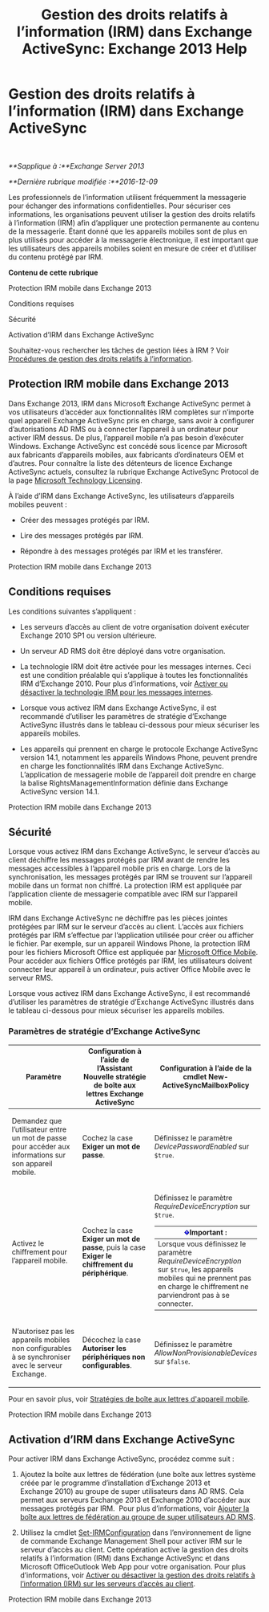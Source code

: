 ﻿---
title: 'Gestion des droits relatifs à l’information (IRM) dans Exchange ActiveSync: Exchange 2013 Help'
TOCTitle: Gestion des droits relatifs à l’information (IRM) dans Exchange ActiveSync
ms:assetid: ebf04460-4d61-4b00-86b9-85ec1dbbd6a1
ms:mtpsurl: https://technet.microsoft.com/fr-fr/library/Ff657743(v=EXCHG.150)
ms:contentKeyID: 50479493
ms.date: 04/24/2018
mtps_version: v=EXCHG.150
ms.translationtype: HT
---

# Gestion des droits relatifs à l’information (IRM) dans Exchange ActiveSync

 

_**Sapplique à :**Exchange Server 2013_

_**Dernière rubrique modifiée :**2016-12-09_

Les professionnels de l’information utilisent fréquemment la messagerie pour échanger des informations confidentielles. Pour sécuriser ces informations, les organisations peuvent utiliser la gestion des droits relatifs à l’information (IRM) afin d’appliquer une protection permanente au contenu de la messagerie. Étant donné que les appareils mobiles sont de plus en plus utilisés pour accéder à la messagerie électronique, il est important que les utilisateurs des appareils mobiles soient en mesure de créer et d’utiliser du contenu protégé par IRM.

**Contenu de cette rubrique**

Protection IRM mobile dans Exchange 2013

Conditions requises

Sécurité

Activation d’IRM dans Exchange ActiveSync

Souhaitez-vous rechercher les tâches de gestion liées à IRM ? Voir [Procédures de gestion des droits relatifs à l’information](information-rights-management-procedures-exchange-2013-help.md).

## Protection IRM mobile dans Exchange 2013

Dans Exchange 2013, IRM dans Microsoft Exchange ActiveSync permet à vos utilisateurs d’accéder aux fonctionnalités IRM complètes sur n’importe quel appareil Exchange ActiveSync pris en charge, sans avoir à configurer d’autorisations AD RMS ou à connecter l’appareil à un ordinateur pour activer IRM dessus. De plus, l’appareil mobile n’a pas besoin d’exécuter Windows. Exchange ActiveSync est concédé sous licence par Microsoft aux fabricants d’appareils mobiles, aux fabricants d’ordinateurs OEM et d’autres. Pour connaître la liste des détenteurs de licence Exchange ActiveSync actuels, consultez la rubrique Exchange ActiveSync Protocol de la page [Microsoft Technology Licensing](https://go.microsoft.com/fwlink/p/?linkid=198562).

À l’aide d’IRM dans Exchange ActiveSync, les utilisateurs d’appareils mobiles peuvent :

  - Créer des messages protégés par IRM.

  - Lire des messages protégés par IRM.

  - Répondre à des messages protégés par IRM et les transférer.

Protection IRM mobile dans Exchange 2013

## Conditions requises

Les conditions suivantes s’appliquent :

  - Les serveurs d’accès au client de votre organisation doivent exécuter Exchange 2010 SP1 ou version ultérieure.

  - Un serveur AD RMS doit être déployé dans votre organisation.

  - La technologie IRM doit être activée pour les messages internes. Ceci est une condition préalable qui s’applique à toutes les fonctionnalités IRM d’Exchange 2010. Pour plus d’informations, voir [Activer ou désactiver la technologie IRM pour les messages internes](enable-or-disable-irm-for-internal-messages-exchange-2013-help.md).

  - Lorsque vous activez IRM dans Exchange ActiveSync, il est recommandé d’utiliser les paramètres de stratégie d’Exchange ActiveSync illustrés dans le tableau ci-dessous pour mieux sécuriser les appareils mobiles.

  - Les appareils qui prennent en charge le protocole Exchange ActiveSync version 14.1, notamment les appareils Windows Phone, peuvent prendre en charge les fonctionnalités IRM dans Exchange ActiveSync. L’application de messagerie mobile de l’appareil doit prendre en charge la balise RightsManagementInformation définie dans Exchange ActiveSync version 14.1.

Protection IRM mobile dans Exchange 2013

## Sécurité

Lorsque vous activez IRM dans Exchange ActiveSync, le serveur d’accès au client déchiffre les messages protégés par IRM avant de rendre les messages accessibles à l’appareil mobile pris en charge. Lors de la synchronisation, les messages protégés par IRM se trouvent sur l’appareil mobile dans un format non chiffré. La protection IRM est appliquée par l’application cliente de messagerie compatible avec IRM sur l’appareil mobile.

IRM dans Exchange ActiveSync ne déchiffre pas les pièces jointes protégées par IRM sur le serveur d’accès au client. L’accès aux fichiers protégés par IRM s’effectue par l’application utilisée pour créer ou afficher le fichier. Par exemple, sur un appareil Windows Phone, la protection IRM pour les fichiers Microsoft Office est appliquée par [Microsoft Office Mobile](https://go.microsoft.com/fwlink/p/?linkid=205121). Pour accéder aux fichiers Office protégés par IRM, les utilisateurs doivent connecter leur appareil à un ordinateur, puis activer Office Mobile avec le serveur RMS.

Lorsque vous activez IRM dans Exchange ActiveSync, il est recommandé d’utiliser les paramètres de stratégie d’Exchange ActiveSync illustrés dans le tableau ci-dessous pour mieux sécuriser les appareils mobiles.

### Paramètres de stratégie d’Exchange ActiveSync

<table>
<colgroup>
<col style="width: 33%" />
<col style="width: 33%" />
<col style="width: 33%" />
</colgroup>
<thead>
<tr class="header">
<th>Paramètre</th>
<th>Configuration à l’aide de l’Assistant Nouvelle stratégie de boîte aux lettres Exchange ActiveSync</th>
<th>Configuration à l’aide de la cmdlet New-ActiveSyncMailboxPolicy</th>
</tr>
</thead>
<tbody>
<tr class="odd">
<td><p>Demandez que l’utilisateur entre un mot de passe pour accéder aux informations sur son appareil mobile.</p></td>
<td><p>Cochez la case <strong>Exiger un mot de passe</strong>.</p></td>
<td><p>Définissez le paramètre <em>DevicePasswordEnabled</em> sur <code>$true</code>.</p></td>
</tr>
<tr class="even">
<td><p>Activez le chiffrement pour l’appareil mobile.</p></td>
<td><p>Cochez la case <strong>Exiger un mot de passe</strong>, puis la case <strong>Exiger le chiffrement du périphérique</strong>.</p></td>
<td><p>Définissez le paramètre <em>RequireDeviceEncryption</em> sur <code>$true</code>.</p>
<table>
<thead>
<tr class="header">
<th><img src="images/JJ159813.important(EXCHG.150).gif" title="Important" alt="Important" />Important :</th>
</tr>
</thead>
<tbody>
<tr class="odd">
<td>Lorsque vous définissez le paramètre <em>RequireDeviceEncryption</em> sur <code>$true</code>, les appareils mobiles qui ne prennent pas en charge le chiffrement ne parviendront pas à se connecter.</td>
</tr>
</tbody>
</table>

</td>
</tr>
<tr class="odd">
<td><p>N’autorisez pas les appareils mobiles non configurables à se synchroniser avec le serveur Exchange.</p></td>
<td><p>Décochez la case <strong>Autoriser les périphériques non configurables</strong>.</p></td>
<td><p>Définissez le paramètre <em>AllowNonProvisionableDevices</em> sur <code>$false</code>.</p></td>
</tr>
</tbody>
</table>


Pour en savoir plus, voir [Stratégies de boîte aux lettres d'appareil mobile](mobile-device-mailbox-policies-exchange-2013-help.md).

Protection IRM mobile dans Exchange 2013

## Activation d’IRM dans Exchange ActiveSync

Pour activer IRM dans Exchange ActiveSync, procédez comme suit :

1.  Ajoutez la boîte aux lettres de fédération (une boîte aux lettres système créée par le programme d’installation d’Exchange 2013 et Exchange 2010) au groupe de super utilisateurs dans AD RMS. Cela permet aux serveurs Exchange 2013 et Exchange 2010 d’accéder aux messages protégés par IRM.  Pour plus d’informations, voir [Ajouter la boîte aux lettres de fédération au groupe de super utilisateurs AD RMS](add-the-federation-mailbox-to-the-ad-rms-super-users-group-exchange-2013-help.md).

2.  Utilisez la cmdlet [Set-IRMConfiguration](https://technet.microsoft.com/fr-fr/library/dd979792\(v=exchg.150\)) dans l’environnement de ligne de commande Exchange Management Shell pour activer IRM sur le serveur d’accès au client. Cette opération active la gestion des droits relatifs à l’information (IRM) dans Exchange ActiveSync et dans Microsoft OfficeOutlook Web App pour votre organisation. Pour plus d’informations, voir [Activer ou désactiver la gestion des droits relatifs à l’information (IRM) sur les serveurs d’accès au client](enable-or-disable-information-rights-management-on-client-access-servers-exchange-2013-help.md).

Protection IRM mobile dans Exchange 2013

